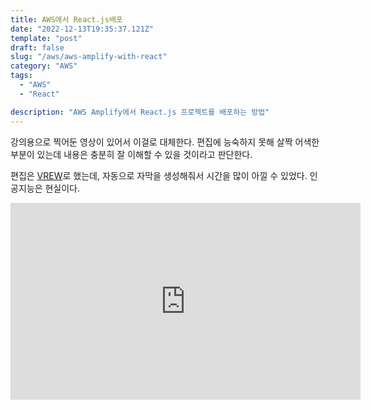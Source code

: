 ```yaml
---
title: AWS에서 React.js배포
date: "2022-12-13T19:35:37.121Z"
template: "post"
draft: false
slug: "/aws/aws-amplify-with-react"
category: "AWS"
tags:
  - "AWS"
  - "React"

description: "AWS Amplify에서 React.js 프로젝트를 배포하는 방법"
---
```


강의용으로 찍어둔 영상이 있어서 이걸로 대체한다.
편집에 능숙하지 못해 살짝 어색한 부분이 있는데 내용은 충분히 잘 이해할 수 있을 것이라고 판단한다.

편집은 [VREW](https://vrew.voyagerx.com/ko/)로 했는데, 자동으로 자막을 생성해줘서 시간을 많이 아낄 수 있었다. 
인공지능은 현실이다.

<iframe width="560" height="315" src="https://www.youtube.com/embed/LwUrdYtS_oQ" title="YouTube video player" frameborder="0" allow="accelerometer; autoplay; clipboard-write; encrypted-media; gyroscope; picture-in-picture" allowfullscreen></iframe>
